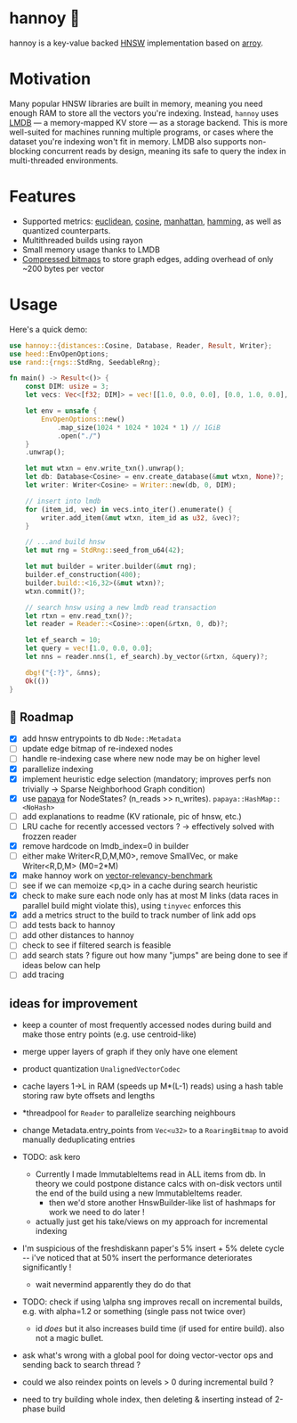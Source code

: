 # hannoy 🗼
hannoy is a key-value backed [HNSW](https://www.pinecone.io/learn/series/faiss/hnsw/) implementation based on [arroy](https://github.com/meilisearch/arroy).

# Motivation
Many popular HNSW libraries are built in memory, meaning you need enough RAM to store all the vectors you're indexing. Instead, `hannoy` uses [LMDB](https://en.wikipedia.org/wiki/Lightning_Memory-Mapped_Database) — a memory-mapped KV store — as a storage backend. This is more well-suited for machines running multiple programs, or cases where the dataset you're indexing won't fit in memory. LMDB also supports non-blocking concurrent reads by design, meaning its safe to query the index in multi-threaded environments.

# Features
- Supported metrics: [euclidean](https://en.wikipedia.org/wiki/Euclidean_distance#:~:text=In%20mathematics%2C%20the%20Euclidean%20distance,occasionally%20called%20the%20Pythagorean%20distance.), [cosine](https://en.wikipedia.org/wiki/Cosine_similarity#Cosine_distance), [manhattan](https://en.wikipedia.org/wiki/Taxicab_geometry), [hamming](https://en.wikipedia.org/wiki/Hamming_distance), as well as quantized counterparts.
- Multithreaded builds using rayon
- Small memory usage thanks to LMDB
- [Compressed bitmaps](https://github.com/RoaringBitmap/roaring-rs) to store graph edges, adding overhead of only ~200 bytes per vector

# Usage
Here's a quick demo:

```rust
use hannoy::{distances::Cosine, Database, Reader, Result, Writer};
use heed::EnvOpenOptions;
use rand::{rngs::StdRng, SeedableRng};

fn main() -> Result<()> {
    const DIM: usize = 3;
    let vecs: Vec<[f32; DIM]> = vec![[1.0, 0.0, 0.0], [0.0, 1.0, 0.0], [0.0, 0.0, 1.0]];

    let env = unsafe {
        EnvOpenOptions::new()
            .map_size(1024 * 1024 * 1024 * 1) // 1GiB
            .open("./")
    }
    .unwrap();

    let mut wtxn = env.write_txn().unwrap();
    let db: Database<Cosine> = env.create_database(&mut wtxn, None)?;
    let writer: Writer<Cosine> = Writer::new(db, 0, DIM);

    // insert into lmdb
    for (item_id, vec) in vecs.into_iter().enumerate() {
        writer.add_item(&mut wtxn, item_id as u32, &vec)?;
    }

    // ...and build hnsw
    let mut rng = StdRng::seed_from_u64(42);

    let mut builder = writer.builder(&mut rng);
    builder.ef_construction(400);
    builder.build::<16,32>(&mut wtxn)?;
    wtxn.commit()?;

    // search hnsw using a new lmdb read transaction
    let rtxn = env.read_txn()?;
    let reader = Reader::<Cosine>::open(&rtxn, 0, db)?;

    let ef_search = 10;
    let query = vec![1.0, 0.0, 0.0];
    let nns = reader.nns(1, ef_search).by_vector(&rtxn, &query)?;

    dbg!("{:?}", &nns);
    Ok(())
}
```

## 🚀 Roadmap
- [x] add hnsw entrypoints to db `Node::Metadata`
- [ ] update edge bitmap of re-indexed nodes
- [ ] handle re-indexing case where new node may be on higher level
- [x] parallelize indexing
- [x] implement heuristic edge selection (mandatory; improves perfs non trivially -> Sparse Neighborhood Graph condition)
- [x] use [papaya](https://github.com/ibraheemdev/papaya) for NodeStates? (n_reads >> n_writes). `papaya::HashMap::<NoHash>`
- [ ] add explanations to readme (KV rationale, pic of hnsw, etc.)
- [ ] LRU cache for recently accessed vectors ? -> effectively solved with frozzen reader
- [x] remove hardcode on lmdb_index=0 in builder
- [ ] either make Writer<R,D,M,M0>, remove SmallVec, or make Writer<R,D,M> (M0=2*M)
- [x] make hannoy work on [vector-relevancy-benchmark](https://github.com/meilisearch/vector-store-relevancy-benchmark)
- [ ] see if we can memoize <p,q> in a cache during search heuristic
- [x] check to make sure each node only has at most M links (data races in parallel build might violate this), using `tinyvec` enforces this
- [x] add a metrics struct to the build to track number of link add ops
- [ ] add tests back to hannoy
- [ ] add other distances to hannoy
- [ ] check to see if filtered search is feasible
- [ ] add search stats ? figure out how many "jumps" are being done to see if ideas below can help
- [ ] add tracing

## ideas for improvement
- keep a counter of most frequently accessed nodes during build and make those entry points (e.g. use centroid-like)
- merge upper layers of graph if they only have one element
- product quantization `UnalignedVectorCodec`
- cache layers 1->L in RAM (speeds up M*(L-1) reads) using a hash table storing raw byte offsets and lengths
- *threadpool for `Reader` to parallelize searching neighbours

- change Metadata.entry_points from `Vec<u32>` to a `RoaringBitmap` to avoid manually deduplicating entries

- TODO: ask kero
  - Currently I made ImmutableItems read in ALL items from db. In theory we could postpone distance calcs with on-disk vectors until the end of the build using a new ImmutableItems reader.
    - then we'd store another HnswBuilder-like list of hashmaps for work we need to do later !
  - actually just get his take/views on my approach for incremental indexing
- I'm suspicious of the freshdiskann paper's 5% insert + 5% delete cycle -- i've noticed that at 50% insert the performance deteriorates significantly !
  - wait nevermind apparently they do do that
- TODO: check if using \alpha sng improves recall on incremental builds, e.g. with alpha=1.2 or something (single pass not twice over)
  - id *does* but it also increases build time (if used for entire build). also not a magic bullet.
- ask what's wrong with a global pool for doing vector-vector ops and sending back to search thread ?
- could we also reindex points on levels > 0 during incremental build ?
- need to try building whole index, then deleting & inserting instead of 2-phase build
